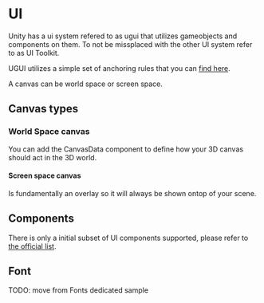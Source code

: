 # UI

Unity has a ui system refered to as ugui that utilizes gameobjects and components on them. To not be missplaced with the other UI system refer to as UI Toolkit.

UGUI utilizes a simple set of anchoring rules that you can [find here](https://docs.unity3d.com/Packages/com.unity.ugui@1.0/manual/UIBasicLayout.html).

A canvas can be world space or screen space. 

## Canvas types
### World Space canvas
You can add the CanvasData component to define how your 3D canvas should act in the 3D world.

#### Screen space canvas
Is fundamentally an overlay so it will always be shown ontop of your scene.

## Components
There is only a initial subset of UI components supported, please refer to [the official list](https://engine.needle.tools/docs/component-reference.html#ui).

## Font
TODO: move from Fonts dedicated sample